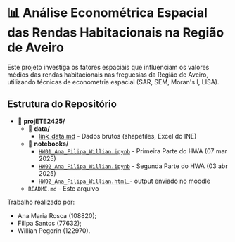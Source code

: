 # 📊 Análise Econométrica Espacial das Rendas Habitacionais na Região de Aveiro

Este projeto investiga os fatores espaciais que influenciam os valores médios das rendas habitacionais nas freguesias da Região de Aveiro, utilizando técnicas de econometria espacial (SAR, SEM, Moran's I, LISA).

## Estrutura do Repositório
- 📂 **projETE2425/**
  - 📂 **data/**
    - [link_data.md](data/link_data.md) - Dados brutos (shapefiles, Excel do INE)
  - 📓 **notebooks/**
    - [`HW01_Ana_Filipa_Willian.ipynb`](/notebooks/HW01_Ana_Filipa_Willian.ipynb) - Primeira Parte do HWA (07 mar 2025)
    - [`HW02_Ana_Filipa_Willian.ipynb`](/notebooks/HW02_Ana_Filipa_Willian.ipynb) - Segunda Parte do HWA (03 abr 2025)
    - [`HW02_Ana_Filipa_Willian.html`](/notebooks/HW02_Ana_Filipa_Willian.html)_- output enviado no moodle 
  - `README.md` - Este arquivo


Trabalho realizado por:
- Ana Maria Rosca (108820);
- Filipa Santos (77632);
- Willian Pegorin (122970).

